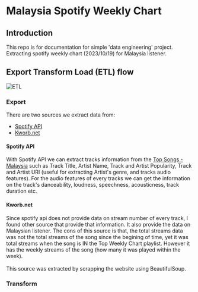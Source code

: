 # Malaysia Spotify Weekly Chart

## Introduction
This repo is for documentation for simple 'data engineering' project. Extracting spotify weekly chart (2023/10/19) for Malaysia listener.

## Export Transform Load (ETL) flow
![ETL](https://github.com/syafie-nzm/spotify-weekly-chart/assets/139424157/f6834bc3-9723-4cc4-a6f5-f04739f46747)


### Export
There are two sources we extract data from:
- [Spotify API](https://developer.spotify.com/documentation/web-api)
- [Kworb.net](https://kworb.net/spotify/country/my_weekly.html)

#### Spotify API
With Spotify API we can extract tracks information from the [Top Songs - Malaysia](https://open.spotify.com/playlist/37i9dQZEVXbKcS4rq3mEhp?si=df6c4becdaab41f4) such as Track Title, Artist Name, Track and Artist Popularity, Track and Artist URI (useful for extracting Artist's genre, and tracks audio features). For the audio features of every tracks we can get the information on the track's danceability, loudness, speechness, acousticness, track duration etc.
#### Kworb.net
Since spotify api does not provide data on stream number of every track, I found other source that provide that information. It also provide the data on Malaysian listener. The cons of this source is that, the total streams data was not the total streams of the song since the begining of time, yet it was total streams when the song is IN the Top Weekly Chart playlist. However it has the weekly streams of the song (how many it was played within the week).\
\
This source was extracted by scrapping the website using BeautifulSoup.

### Transform
